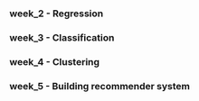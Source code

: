 ### week_2 - Regression
### week_3 - Classification
### week_4 - Clustering
### week_5 - Building recommender system
